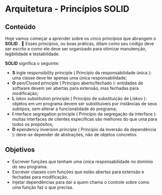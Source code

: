 # Arquitetura - Princípios SOLID
## Conteúdo
Hoje vamos começar a aprender sobre os cinco princípios que abrangem o **SOLID** . 🎉
Esses princípios, ou boas práticas, ditam como seu código deve ser escrito e como ele deve ser organizado para otimizar manutenção, legibilidade e testabilidade.

**SOLID** significa o seguinte:
- **S** ingle responsibility principle ( Princípio da responsabilidade única ): uma classe deve ter apenas uma única responsabilidade;
- **O** pen/Closed principle ( Princípio aberto/fechado ): entidades de software devem ser abertas para extensão, mas fechadas para modificação;
- **L** iskov substitution principle ( Princípio de substituição de Liskov ): objetos em um programa devem ser substituíveis por instâncias de seus subtipos, sem alterar a funcionalidade do programa;
- **I** nterface segregation principle ( Princípio da segregação da interface ): muitas interfaces de clientes específicas são melhores do que uma para todos os propósitos;
- **D** ependency inversion principle ( Princípio da inversão da dependência ): deve-se depender de abstrações, não de objetos concretos.
## Objetivos
- Escrever funções que tenham uma única responsabilidade no domínio do seu programa.
- Escrever classes com funções que estão abertas para extensão e fechadas para modificação.
- Injetar dependências para dar a quem chama o controle sobre como uma função faz o que precisa.